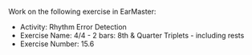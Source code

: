 Work on the following exercise in EarMaster:
- Activity: Rhythm Error Detection
- Exercise Name: 4/4 - 2 bars: 8th & Quarter Triplets - including rests
- Exercise Number: 15.6
